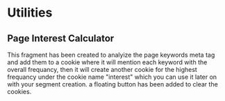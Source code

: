 # Utilities

## Page Interest Calculator
This fragment has been created to analyize the page keywords meta tag and add them to a cookie where it will mention each keyword with the overall frequancy, then it will create another cookie for the highest frequancy under the cookie name "interest" which you can use it later on with your segment creation.
a floating button has been added to clear the cookies.
